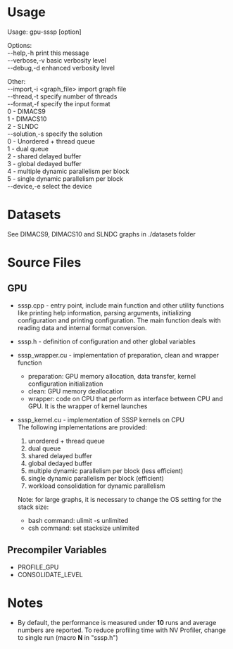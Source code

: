 Usage
=====
Usage: gpu-sssp [option]

Options:  
    --help,-h      print this message  
    --verbose,-v   basic verbosity level  
    --debug,-d     enhanced verbosity level

Other:  
    --import,-i <graph_file>           import graph file  
    --thread,-t <number of threads>    specify number of threads  
    --format,-f <number>               specify the input format  
                 0 - DIMACS9  
                 1 - DIMACS10  
                 2 - SLNDC  
    --solution,-s <number>             specify the solution  
                 0 - Unordered + thread queue  
                 1 - dual queue  
                 2 - shared delayed buffer  
                 3 - global dedayed buffer  
                 4 - multiple dynamic parallelism per block  
                 5 - single dynamic parallelism per block  
    --device,-e <number>               select the device

Datasets
========
See DIMACS9, DIMACS10 and SLNDC graphs in ./datasets folder

Source Files
============

GPU
---
* sssp.cpp - entry point, include main function and other utility functions like printing help information, parsing arguments, initializing configuration and printing configuration. The main function deals with reading data and internal format conversion.
* sssp.h - definition of configuration and other global variables
* sssp_wrapper.cu - implementation of preparation, clean and wrapper function  
  * preparation: GPU memory allocation, data transfer, kernel configuration initialization
  * clean: GPU memory deallocation
  * wrapper: code on CPU that perform as interface between CPU and GPU. It is the wrapper of kernel launches 
* sssp_kernel.cu - implementation of SSSP kernels on CPU  
  The following implementations are provided:
  1. unordered + thread queue  
  2. dual queue  
  3. shared delayed buffer  
  4. global dedayed buffer  
  5. multiple dynamic parallelism per block (less efficient)
  6. single dynamic parallelism per block (efficient)
  7. workload consolidation for dynamic parallelism
  
  Note: for large graphs, it is necessary to change the OS setting for the stack size:
  * bash command: ulimit -s unlimited
  * csh command: set stacksize unlimited

Precompiler Variables  
---------------------
- PROFILE_GPU  
- CONSOLIDATE_LEVEL  

Notes
==============
- By default, the performance is measured under **10** runs and average numbers are reported. To reduce profiling time with NV Profiler, change to single run (macro **N** in "sssp.h")
